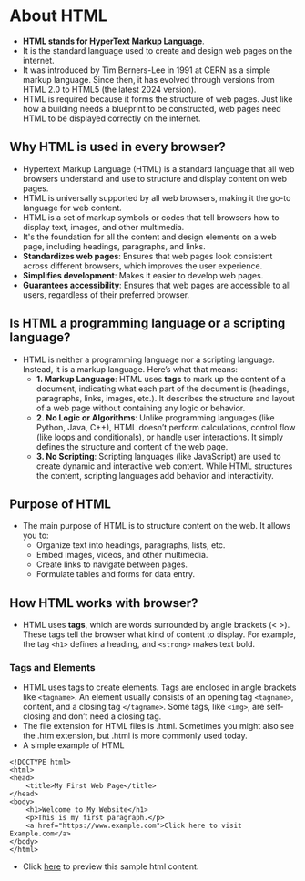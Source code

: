 # About HTML
- **HTML stands for HyperText Markup Language**.
- It is the standard language used to create and design web pages on the internet.
- It was introduced by Tim Berners-Lee in 1991 at CERN as a simple markup language. Since then, it has evolved through versions from HTML 2.0 to HTML5 (the latest 2024 version).
- HTML is required because it forms the structure of web pages. Just like how a building needs a blueprint to be constructed, web pages need HTML to be displayed correctly on the internet.

## Why HTML is used in every browser?
- Hypertext Markup Language (HTML) is a standard language that all web browsers understand and use to structure and display content on web pages.
- HTML is universally supported by all web browsers, making it the go-to language for web content.
- HTML is a set of markup symbols or codes that tell browsers how to display text, images, and other multimedia.
- It's the foundation for all the content and design elements on a web page, including headings, paragraphs, and links.
- **Standardizes web pages**: Ensures that web pages look consistent across different browsers, which improves the user experience.
- **Simplifies development**: Makes it easier to develop web pages.
- **Guarantees accessibility**: Ensures that web pages are accessible to all users, regardless of their preferred browser.

## Is HTML a programming language or a scripting language?
- HTML is neither a programming language nor a scripting language. Instead, it is a markup language. Here’s what that means:
  - **1. Markup Language**: HTML uses **tags** to mark up the content of a document, indicating what each part of the document is (headings, paragraphs, links, images, etc.). It describes the structure and layout of a web page without containing any logic or behavior.
  - **2. No Logic or Algorithms**: Unlike programming languages (like Python, Java, C++), HTML doesn’t perform calculations, control flow (like loops and conditionals), or handle user interactions. It simply defines the structure and content of the web page.
  - **3. No Scripting**: Scripting languages (like JavaScript) are used to create dynamic and interactive web content. While HTML structures the content, scripting languages add behavior and interactivity.

## Purpose of HTML 
- The main purpose of HTML is to structure content on the web. It allows you to:
  - Organize text into headings, paragraphs, lists, etc.
  - Embed images, videos, and other multimedia.
  - Create links to navigate between pages.
  - Formulate tables and forms for data entry.

## How HTML works with browser?
- HTML uses **tags**, which are words surrounded by angle brackets (< >). These tags tell the browser what kind of content to display. For example, the tag `<h1>` defines a heading, and `<strong>` makes text bold.

### Tags and Elements
- HTML uses tags to create elements. Tags are enclosed in angle brackets like `<tagname>`. An element usually consists of an opening tag `<tagname>`, content, and a closing tag `</tagname>`. Some tags, like `<img>`, are self-closing and don’t need a closing tag.
- The file extension for HTML files is .html. Sometimes you might also see the .htm extension, but .html is more commonly used today.
- A simple example of HTML
``` 
<!DOCTYPE html>
<html>
<head>
    <title>My First Web Page</title>
</head>
<body>
    <h1>Welcome to My Website</h1>
    <p>This is my first paragraph.</p>
    <a href="https://www.example.com">Click here to visit Example.com</a>
</body>
</html>
```
- Click [here](https://htmlpreview.github.io/?https://github.com/codophilic/Learn-HTML-And-CSS/blob/main/HTML/simple.html) to preview this sample html content.









